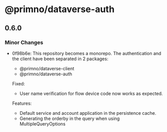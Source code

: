 # @primno/dataverse-auth

## 0.6.0

### Minor Changes

- 0f98b6e: This repository becomes a monorepo. The authentication and the client have been separated in 2 packages:

  - @primno/dataverse-client
  - @primno/dataverse-auth

  Fixed:

  - User name verification for flow device code now works as expected.

  Features:

  - Default service and account application in the persistence cache.
  - Generating the orderby in the query when using MultipleQueryOptions
